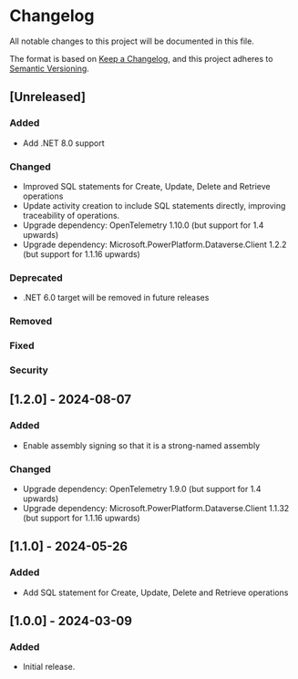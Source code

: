 # Changelog

All notable changes to this project will be documented in this file.

The format is based on [Keep a Changelog](https://keepachangelog.com/en/1.1.0/),
and this project adheres to [Semantic Versioning](https://semver.org/spec/v2.0.0.html).

## [Unreleased]

### Added

- Add .NET 8.0 support

### Changed

- Improved SQL statements for Create, Update, Delete and Retrieve operations
- Update activity creation to include SQL statements directly, improving traceability of operations.
- Upgrade dependency: OpenTelemetry 1.10.0 (but support for 1.4 upwards)
- Upgrade dependency: Microsoft.PowerPlatform.Dataverse.Client 1.2.2 (but support for 1.1.16 upwards)

### Deprecated

- .NET 6.0 target will be removed in future releases

### Removed

### Fixed

### Security

## [1.2.0] - 2024-08-07

### Added

- Enable assembly signing so that it is a strong-named assembly

### Changed

- Upgrade dependency: OpenTelemetry 1.9.0 (but support for 1.4 upwards)
- Upgrade dependency: Microsoft.PowerPlatform.Dataverse.Client 1.1.32 (but support for 1.1.16 upwards)

## [1.1.0] - 2024-05-26

### Added

- Add SQL statement for Create, Update, Delete and Retrieve operations

## [1.0.0] - 2024-03-09

### Added

- Initial release.

